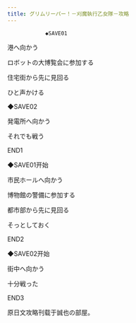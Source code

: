 ```yaml
---
title: グリムリーパー！－刈魔執行乙女隊－攻略
---
```


                ◆SAVE01

港へ向かう

ロボットの大博覧会に参加する

住宅街から先に見回る

ひと声かける

◆SAVE02

発電所へ向かう

それでも戦う



END1



◆SAVE01开始

市民ホールへ向かう

博物館の警備に参加する

都市部から先に見回る

そっとしておく



END2



◆SAVE02开始

街中へ向かう

十分戦った



END3



原日文攻略刊载于誠也の部屋。


              
